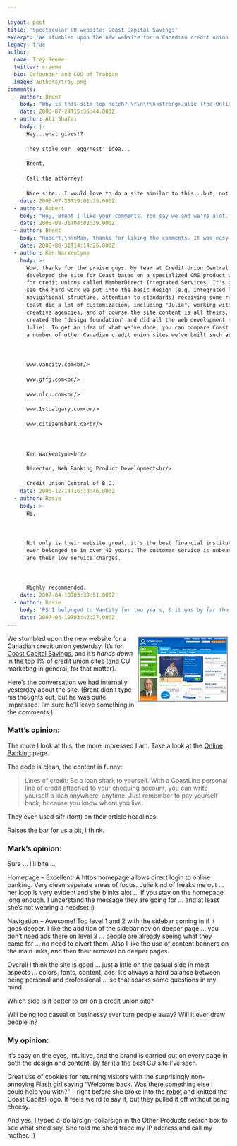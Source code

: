 ```yaml
---

layout: post
title: 'Spectacular CU website: Coast Capital Savings'
excerpt: 'We stumbled upon the new website for a Canadian credit union yesterday.  It&#8217;s for Coast Capital Savings, and it&#8217;s <em>hands down</em> in the top 1% of credit union sites.'
legacy: true
author:
  name: Trey Reeme
  twitter: creeme
  bio: Cofounder and COO of Trabian
  image: authors/trey.png
comments:
  - author: Brent
    body: "Why is this site top notch? \r\n\r\n<strong>Julie (the Online Greeter™) is engaging.</strong> This approach reminded me a less ridiculous <a href=\"http://www.subservientchicken.com/\">subserviant chicken</a>. Coast Capital has allowed their site to react with me on a two way street, and at more levels than their online banking and loan applications. I sat there for quite a while and typed in random words, some financial and some not, just to see what Julie would say and do. And each time the word was financially themed, I was unwittingly marketed, informed of what CCSCU could do for me. And I didn't mind at all. It was relevant - I asked for it for crying out loud.\r\n\r\nPlus, the fact that Trey typed a naughty word into a credit union site and got scolded is beautiful.\r\n\r\n<strong>The navigation is simple and intuitive.</strong> I love to see financial sites break their content into personal and business at the top level. It's definitely something we're learning to incorporate into our information architecture design. Any given user automatically nixes 50% of inapplicable content right off the bat. Plus it's much easier to look at and maneuver than a primary navigation of 10+ items. \r\n\r\n<strong>The <a href=\"https://www.coastcapitalsavings.com/Features/Launch/?mdi-campaign=PersonalSecCalloutNewSite\">\"new website\" page</a> makes the transition easy.</a></strong> It never fails that when we launch a new site, at least one person will write in complaining that we've pulled the ground out from under them. People are resistant to change, even if the change is a vast improvement. By including a <a href=\"https://www.coastcapitalsavings.com/Features/Launch/Tour/\">tour of the new site</a> and a <a href=\"https://www.coastcapitalsavings.com/Features/Launch/Website_FAQ/\">New Website FAQ</a> Coastal Capital keeps their members from feeling alienated and left behind. The best way to encourage use is educate and promote understanding.\r\n\r\n<strong>The site's copy is conversational.</strong> As you have probably seen, we're big advocates of marketing through conversation instead of plastic sales-speak. They joke around, which makes it easier to digest, but also hit their mark by communicating each message clearly.\r\n\r\nHow do they describe their rates? \"Here's what is will cost to get some money from us.\" How much more real and trustworthy is that than some inflated boast about having the best rates, followed by a series of cautionary compliance-driven asterisks? \r\n\r\n<br/><br/>...Man, I ended up saying a lot more about that site than I originally intended. I get excited about great work, alright?\r\n\r\n"
    date: 2006-07-24T15:36:44.000Z
  - author: Ali Shafai
    body: |-
      Hey...what gives!?

      They stole our 'egg/nest' idea...

      Brent,

      Call the attorney!

      Nice site...I would love to do a site similar to this...but, not sure if we can be this bold...
    date: 2006-07-28T19:01:39.000Z
  - author: Robert
    body: "Hey, Brent I like your comments. You say we and we're alot. Who is we? I have been studying what credit unions are doing with their marketing. What they are trying to do to stand out from the banks. I have been going to each site, which their are alot. Do you know of any good resource sites? I found one <a href=\"http://www.creditunionl.com\">http://www.creditunionl.com</a>, but they are still growing their site. It looks like they will have alot of good info, so I will check back with them later.\r\n\r\nAs for this site, I was suprised that a credit union put the toilet on their sales page for online accounts."
    date: 2006-08-31T04:03:39.000Z
  - author: Brent
    body: "Robert,\n\nMan, thanks for liking the comments. It was easy to get excited about \"CCS's site\":https://www.coastcapitalsavings.com/ because its so luscious. \n\nAnd by \"we,\" I meant \"Trabian\":http://www.trabian.com, the web-development alter-egos of the \"OpenSource CU team\":http://www.opensourcecu.com/pages/team. \n\nWhat kind of resources are you looking for? Check out our \"blogroll\":http://www.opensourcecu.com/pages/blogroll for a roster of credit union and credit union-minded blogs. And the \"NCUA\":http://www.ncua.gov database is always a good place to find specific credit union information.\n\nI absolutely love that they put a toilet on their online banking section. You can do your banking from the throne if you want to! That sir, is convenience to the extreme, and the -American- Canadian Way."
    date: 2006-08-31T14:14:26.000Z
  - author: Ken Warkentyne
    body: >-
      Wow, thanks for the praise guys. My team at Credit Union Central of B.C.
      developed the site for Coast based on a specialized CMS product we built
      for credit unions called MemberDirect Integrated Services. It's great to
      see the hard work we put into the basic design (e.g. integrated login,
      navigational structure, attention to standards) receiving some recognition.
      Coast did a lot of customization, including "Julie", working with their own
      creative agencies, and of course the site content is all theirs, but we
      created the "design foundation" and did all the web development (except
      Julie). To get an idea of what we've done, you can compare Coast with
      a number of other Canadian credit union sites we've built such as:



      www.vancity.com<br/>

      www.gffg.com<br/>

      www.nlcu.com<br/>

      www.1stcalgary.com<br/>

      www.citizensbank.ca<br/>



      Ken Warkentyne<br/>

      Director, Web Banking Product Development<br/>

      Credit Union Central of B.C.
    date: 2006-12-14T16:18:46.000Z
  - author: Rosie
    body: >-
      Hi,



      Not only is their website great, it's the best financial institution I've
      ever belonged to in over 40 years. The customer service is unbeatable, as
      are their low service charges.



      Highly recommended.
    date: 2007-04-10T03:39:51.000Z
  - author: Rosie
    body: 'PS I belonged to VanCity for two years, & it was by far the worst financial institution. Requests for customer service were repeatedly ignored, they messed with my accounts something terrible, they were reluctant to help when my credit card was phished. I was inundated with "surveys" they farmed out to phone solicitation companies. Vancity is a nightmare. I pulled two accounts & two credit cards, headed for VanCity. Before that HSBC was pretty good to me for 12 years.'
    date: 2007-04-10T03:42:27.000Z
---
```


<p><a href="https://www.coastcapitalsavings.com"><img src="/images/legacy/Coast_ss.jpg" style="float:right; border: 2px solid #999999; margin: 4px;"></a>We stumbled upon the new website for a Canadian credit union yesterday.  It&#8217;s for <a href="https://www.coastcapitalsavings.com/">Coast Capital Savings</a>, and it&#8217;s <em>hands down</em> in the top 1% of credit union sites (and CU marketing in general, for that matter).</p>
<p>Here&#8217;s the conversation we had internally yesterday about the site. (Brent didn&#8217;t type his thoughts out, but he was quite impressed.  I&#8217;m sure he&#8217;ll leave something in the comments.)</p>
<h3>Matt&#8217;s opinion:</h3>
<p>The more I look at this, the more impressed I am. Take a look at the <a href="https://www.coastcapitalsavings.com/Online_Banking/">Online Banking</a> page.</p>
<p>The code is clean, the content is funny:</p>
<blockquote>
<p>Lines of credit: Be a loan shark to yourself. With a CoastLine personal line of credit attached to your chequing account, you can write yourself a loan anywhere, anytime. Just remember to pay yourself back, because you know where you live.</p>
</blockquote>
<p>They even used sifr (font) on their article headlines.</p>
<p>Raises the bar for us a bit, I think.</p>
<h3>Mark&#8217;s opinion:</h3>
<p>Sure &#8230; I&#8217;ll bite &#8230;</p>
<p>Homepage &#8211; Excellent! A https homepage allows direct login to online banking. Very clean seperate areas of focus. Julie kind of freaks me out &#8230; her loop is very evident and she blinks alot &#8230; if you stay on the homepage long enough. I understand the message they are going for &#8230; and at least she’s not wearing a headset :)</p>
<p>Navigation &#8211; Awesome! Top level 1 and 2 with the sidebar coming in if it goes deeper. I like the addition of the sidebar nav on deeper page &#8230; you don&#8217;t need ads there on level 3 &#8230; people are already seeing what they came for &#8230; no need to divert them. Also I like the use of content banners on the main links, and then their removal on deeper pages.</p>
<p>Overall I think the site is good &#8230; just a little on the casual side in most aspects &#8230; colors, fonts, content, ads. It&#8217;s always a hard balance between being personal and professional &#8230; so that sparks some questions in my mind.</p>
<p>Which side is it better to err on a credit union site?</p>
<p>Will being too casual or businessy ever turn people away? Will it ever draw people in?</p>
<h3>My opinion:</h3>
<p>It&#8217;s easy on the eyes, intuitive, and the brand is carried out on every page in both the design and content.  By far it&#8217;s the best CU site I&#8217;ve seen.</p>
<p>Great use of cookies for returning visitors with the surprisingly non-annoying Flash girl saying &#8220;Welcome back.  Was there something else I could help you with?&#8221; &#8211; right before she broke into the <a href="http://en.wikipedia.org/wiki/The_robot">robot</a> and knitted the Coast Capital logo.  It feels weird to say it, but they pulled it off without being cheesy.</p>
<p>And yes, I typed a-dollarsign-dollarsign in the Other Products search box to see what she&#8217;d say.  She told me she&#8217;d trace my IP address and call my mother.  :)</p>
